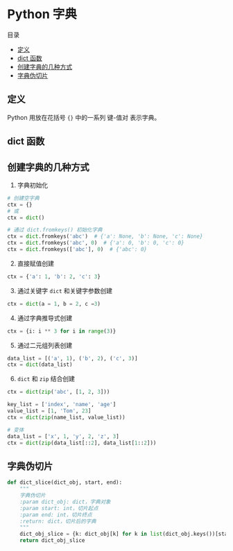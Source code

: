# Python 字典

<!-- markdown="1" is required for GitHub Pages to render the TOC properly. -->
<detail markdown="1">
<summary>目录</summary>

- [定义](#定义)
- [dict 函数](#dict-函数)
- [创建字典的几种方式](#创建字典的几种方式)
- [字典伪切片](#字典伪切片)

</detail>

## 定义

Python 用放在花括号 `{}` 中的一系列 键-值对 表示字典。

## dict 函数

## 创建字典的几种方式

1. 字典初始化

```py
# 创建空字典
ctx = {}
# 或
ctx = dict()

# 通过 dict.fromkeys() 初始化字典
ctx = dict.fromkeys('abc')  # {'a': None, 'b': None, 'c': None}
ctx = dict.fromkeys('abc', 0)  # {'a': 0, 'b': 0, 'c': 0}
ctx = dict.fromkeys(['abc'], 0)  # {'abc': 0}
```

2. 直接赋值创建

```py
ctx = {'a': 1, 'b': 2, 'c': 3}
```

3. 通过关键字 `dict` 和关键字参数创建

```py
ctx = dict(a = 1, b = 2, c =3)
```

4. 通过字典推导式创建

```py
ctx = {i: i ** 3 for i in range(3)}
```

5. 通过二元组列表创建

```py
data_list = [('a', 1), ('b', 2), ('c', 3)]
ctx = dict(data_list)
```

6. `dict` 和 `zip` 结合创建

```py
ctx = dict(zip('abc', [1, 2, 3]))

key_list = ['index', 'name', 'age']
value_list = [1, 'Tom', 23]
ctx = dict(zip(name_list, value_list))

# 变体
data_list = ['x', 1, 'y', 2, 'z', 3]
ctx = dict(zip(data_list[::2], data_list[1::2]))
```

## 字典伪切片

```py
def dict_slice(dict_obj, start, end):
    """
    字典伪切片
    :param dict_obj: dict，字典对象
    :param start: int，切片起点
    :param end: int，切片终点
    :return: dict，切片后的字典
    """
    dict_obj_slice = {k: dict_obj[k] for k in list(dict_obj.keys())[start:end]}
    return dict_obj_slice
```
